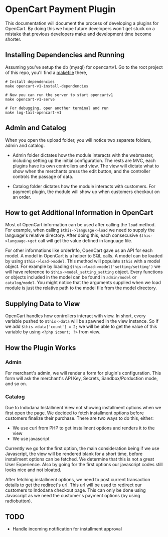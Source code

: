 # OpenCart Payment Plugin

This documentation will document the process of developing a plugins for OpenCart. By doing this we hope future developers won't get stuck on a mistake that previous developers make and development time become shorter.

## Installing Dependencies and Running
Assuming you've setup the db (mysql) for opencartv1.
Go to the root project of this repo, you'll find a [makefile](https://github.com/cermati/paylater-indodana-online-shop/blob/master/makefile) there,

```
# Install dependencies
make opencart-v1-install-dependencies

# Now you can run the server to start opencartv1
make opencart-v1-serve

# For debugging, open another terminal and run
make log-tail-opencart-v1
```

## Admin and Catalog

When you open the upload folder, you will notice two separete folders, admin and catalog.

* Admin folder dictates how the module interacts with the webmaster, including setting up the initial configuration. The rests are MVC, each plugins have its own controllers and view. The view will dictate what to show when the merchants press the edit button, and the controller controls the passage of data.

* Catalog folder dictates how the module interacts with customers. For payment plugin, the module will show up when customers checkout on an order.

## How to get Additional Information in OpenCart

Most of OpenCart information can be used after calling the `load` method. For example, when calling `$this->language->load` we need to supply the language's relative directory. After doing this, each consecusive `$this->language->get` call will get the value defined in language file.

For other informations like orderInfo, OpenCart gave us an API for each model. A model in OpenCart is a helper to SQL calls. A model can be loaded by using `$this->load->model`. This method will populate `$this` with a model object. For example by loading `$this->load->model('setting/setting')` we will have reference to `$this->model_setting_setting` object. Every functions or objects included in the model can be found in `admin/model` or `catalog/model`. You might notice that the arguments supplied when we load module is just the relative path to the model file from the model directory.

## Supplying Data to View

OpenCart handles how controllers interact with view. In short, every variable pushed to `$this->data` will be spawned in the view instance. So if we add `$this->data['count'] = 2;` we will be able to get the value of this variable by using `<?php $count; ?>` from view.

## How the Plugin Works

### Admin

For merchant's admin, we will render a form for plugin's configuration. This form will ask the merchant's API Key, Secrets, Sandbox/Porduction mode, and so on.

### Catalog

Due to Indodana Installment View not showing installment options when we first open the page. We decided to fetch installment options before customers finalize their purchase. There are two ways to do this, either:

* We use curl from PHP to get installment options and renders it to the view
* We use javascript

Currently we go for the first option, the main consideration being if we use Javascript, the view will be rendered blank for a short time, before installment options can be fetched. We determine that this is not a great User Experience. Also by going for the first options our javascript codes still looks nice and not bloated.

After fetching installment options, we need to post current transaction details to get the redirect's url. This url will be used to redirect our customers to Indodana checkout page. This can only be done using Javascript as we need the customer's payment options (by using radiobutton).

## TODO

* Handle incoming notification for installment approval

